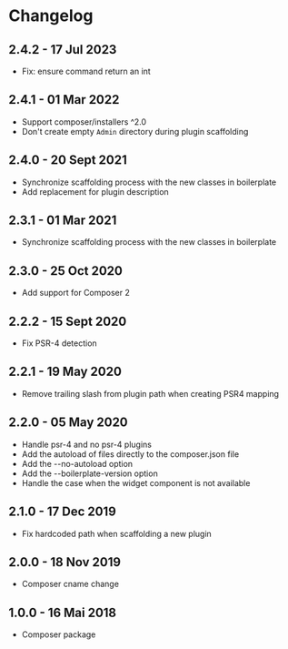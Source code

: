 # Changelog ##

## 2.4.2 - 17 Jul 2023
* Fix: ensure command return an int

## 2.4.1 - 01 Mar 2022
* Support composer/installers ^2.0
* Don't create empty `Admin` directory during plugin scaffolding

## 2.4.0 - 20 Sept 2021
* Synchronize scaffolding process with the new classes in boilerplate
* Add replacement for plugin description

## 2.3.1 - 01 Mar 2021
* Synchronize scaffolding process with the new classes in boilerplate

## 2.3.0 - 25 Oct 2020
* Add support for Composer 2

## 2.2.2 - 15 Sept 2020
* Fix PSR-4 detection

## 2.2.1 - 19 May 2020
* Remove trailing slash from plugin path when creating PSR4 mapping

## 2.2.0 - 05 May 2020
* Handle psr-4 and no psr-4 plugins
* Add the autoload of files directly to the composer.json file
* Add the --no-autoload option
* Add the --boilerplate-version option
* Handle the case when the widget component is not available

## 2.1.0 - 17 Dec 2019
* Fix hardcoded path when scaffolding a new plugin

## 2.0.0 - 18 Nov 2019
* Composer cname change

## 1.0.0 - 16 Mai 2018
* Composer package